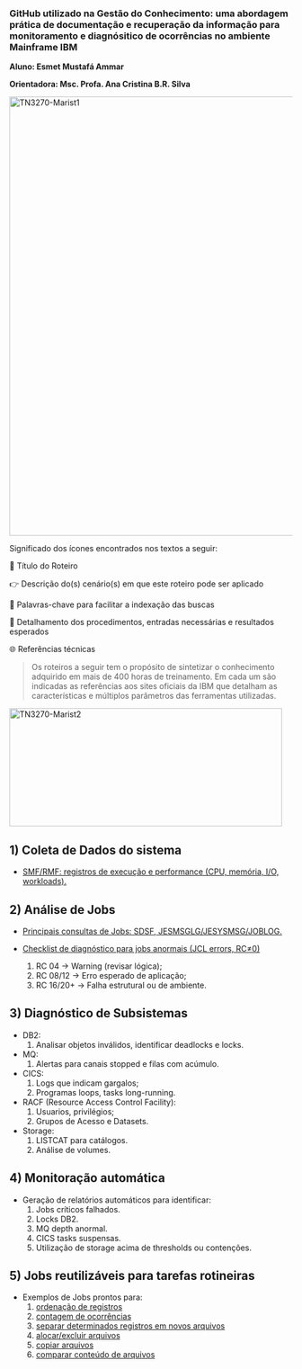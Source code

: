 ### GitHub utilizado na Gestão do Conhecimento:  uma abordagem prática de documentação e recuperação da informação para monitoramento e diagnósitico de ocorrências no ambiente Mainframe IBM

**Aluno: Esmet Mustafá Ammar**

**Orientadora: Msc. Profa. Ana Cristina B.R. Silva** 


<img width="1476" height="781" alt="TN3270-Marist1" src="https://github.com/user-attachments/assets/89e7a9d9-305f-4aed-a682-d6d42a6f7687" />

Significado dos ícones encontrados nos textos a seguir:

   :pushpin: Título do Roteiro
   
   :point_right: Descrição do(s) cenário(s) em que este roteiro pode ser aplicado
   
   :compass: Palavras-chave para facilitar a indexação das buscas
   
   :book: Detalhamento dos procedimentos, entradas necessárias e resultados esperados
   
   :globe_with_meridians: Referências técnicas

>  Os roteiros a seguir tem o propósito de sintetizar o conhecimento adquirido em mais de 400 horas de treinamento. Em cada um são indicadas as referências aos sites oficiais da IBM que detalham as características e múltiplos parâmetros das ferramentas utilizadas. 
<img width="485" height="210" alt="TN3270-Marist2" src="https://github.com/user-attachments/assets/d6cc8918-324f-4232-8048-0a145ceab3f6" />

## 1) Coleta de Dados do sistema
- [SMF/RMF: registros de execução e performance (CPU, memória, I/O, workloads).](https://github.com/ds9net/INEFE/blob/Roteiros/r1-01-SMF-RMF-registros-de-execu%C3%A7%C3%A3o-performance.md)
    
## 2) Análise de Jobs

- [Principais consultas de Jobs: SDSF, JESMSGLG/JESYSMSG/JOBLOG.](https://github.com/ds9net/INEFE/blob/Roteiros/r2-01-Principais-consultas-de-Jobs.md)
    
- [Checklist de diagnóstico para jobs anormais (JCL errors, RC≠0)](https://github.com/ds9net/INEFE/edit/Roteiros/r2-01-Principais-consultas-de-Jobs.md#checklist-de-diagnóstico)
    1. RC 04 → Warning (revisar lógica);
    2. RC 08/12 → Erro esperado de aplicação;
    3. RC 16/20+ → Falha estrutural ou de ambiente.    
## 3) Diagnóstico de Subsistemas
- DB2:
    1. Analisar objetos inválidos, identificar deadlocks e locks.
- MQ:
    1. Alertas para canais stopped e filas com acúmulo.
- CICS:
    1. Logs que indicam gargalos;
    2. Programas loops, tasks long-running.
- RACF (Resource Access Control Facility):
    1. Usuarios, privilégios;
    2. Grupos de Acesso e Datasets.          
- Storage:
    1. LISTCAT para catálogos.
    2. Análise de volumes.
## 4) Monitoração automática
- Geração de relatórios automáticos para identificar:
    1. Jobs críticos falhados.
    2. Locks DB2.
    3. MQ depth anormal.
    4. CICS tasks suspensas.
    5. Utilização de storage acima de thresholds ou contenções.
## 5) Jobs reutilizáveis para tarefas rotineiras
- Exemplos de Jobs prontos para:
    1.  [ordenação de registros](https://github.com/ds9net/INEFE/blob/Roteiros/r5-01-ordena%C3%A7%C3%A3o-de-registros.md)
    2.  [contagem de ocorrências](https://github.com/ds9net/INEFE/blob/Roteiros/r5-02-contagem-de-ocorr%C3%AAncias.md)
    3.  [separar determinados registros em novos arquivos](https://github.com/ds9net/INEFE/blob/Roteiros/r5-03-separar-determinados-registros-em-novos-arquivos.md)    
    4.  [alocar/excluir arquivos](https://github.com/ds9net/INEFE/blob/Roteiros/r5-04-alocar-excluir-arquivos.md)
    5.  [copiar arquivos](https://github.com/ds9net/INEFE/blob/Roteiros/r5-05-copiar-arquivos.md)
    6.  [comparar conteúdo de arquivos](https://github.com/ds9net/INEFE/blob/Roteiros/r5-06-comparar-conteudo-arquivos.md)
